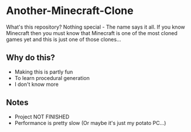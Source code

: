 # Another-Minecraft-Clone

What's this repository? Nothing special - The name says it all. If you know Minecraft then you must know that Minecraft is one of the most cloned games yet and this is just one of those clones...

## Why do this?

- Making this is partly fun
- To learn procedural generation
- I don't know more

## Notes

- Project NOT FINISHED
- Performance is pretty slow (Or maybe it's just my potato PC...)
